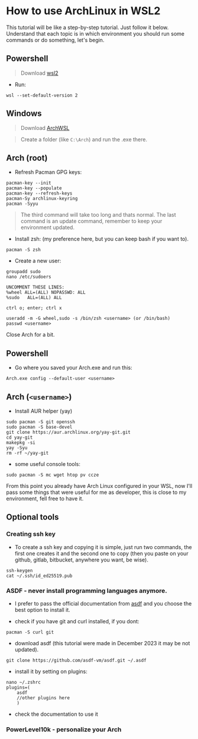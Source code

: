# How to use ArchLinux in WSL2

This tutorial will be like a step-by-step tutorial. Just follow it below. Understand that each topic is in which environment you should run some commands or do something, let's begin.

## Powershell
> Download [wsl2](https://docs.microsoft.com/en-us/windows/wsl/wsl2-kernel)

- Run: 
```
wsl --set-default-version 2
```

## Windows

> Download [ArchWSL](https://github.com/yuk7/ArchWSL)

> Create a folder (like `C:\Arch`) and run the .exe there.

## Arch (root)

- Refresh Pacman GPG keys:
```
pacman-key --init
pacman-key --populate
pacman-key --refresh-keys
pacman-Sy archlinux-keyring
pacman -Syyu
```
> The third command will take too long and thats normal. The last command is an update command, remember to keep your environment updated.

- Install zsh: (my preference here, but you can keep bash if you want to). 
```
pacman -S zsh
```

- Create a new user:
```
groupadd sudo
nano /etc/sudoers

UNCOMMENT THESE LINES:
%wheel ALL=(ALL) NOPASSWD: ALL 
%sudo   ALL=(ALL) ALL

ctrl o; enter; ctrl x

useradd -m -G wheel,sudo -s /bin/zsh <username> (or /bin/bash)
passwd <username>
```
Close Arch for a bit.

## Powershell
- Go where you saved your Arch.exe and run this:
```
Arch.exe config --default-user <username>
```

## Arch (``<username>``)
- Install AUR helper (yay)
```
sudo pacman -S git openssh
sudo pacman -S base-devel
git clone https://aur.archlinux.org/yay-git.git
cd yay-git
makepkg -si
yay -Syu
rm -rf ~/yay-git
```
- some useful console tools:
```
sudo pacman -S mc wget htop pv ccze
```
From this point you already have Arch Linux configured in your WSL, now I'll pass some things that were useful for me as developer, this is close to my environment, fell free to have it.

## Optional tools

### Creating ssh key
- To create a ssh key and copying it is simple, just run two commands, the first one creates it and the second one to copy (then you paste on your github, gitlab, bitbucket, anywhere you want, be wise).
```
ssh-keygen
cat ~/.ssh/id_ed25519.pub
```
### ASDF - never install programming languages anymore.
- I prefer to pass the official documentation from [asdf](https://asdf-vm.com/) and you choose the best option to install it.

- check if you have git and curl installed, if you dont:
```
pacman -S curl git
```

- download asdf (this tutorial were made in December 2023 it may be not updated).
```
git clone https://github.com/asdf-vm/asdf.git ~/.asdf
```

- install it by setting on plugins:
```
nano ~/.zshrc
plugins=(
    asdf
    //other plugins here
    )
```
- check the documentation to use it

### PowerLevel10k - personalize your Arch
